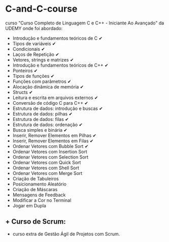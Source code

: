 # C-and-C-course
curso "Curso Completo de Linguagem C e C++ - Iniciante Ao Avançado" da UDEMY onde foi abordado:
- Introdução e fundamentos teóricos de C &#10004; 
- Tipos de variáveis &#10004;
- Condicionais &#10004;
- Laços de Repetição &#10004;
- Vetores, strings e matrizes &#10004;
- Introdução e fundamentos teóricos de C++ &#10004;
- Ponteiros &#10004;
- Tipos de funções &#10004;
- Funções com parâmetros &#10004;
- Alocação dinâmica de memória &#10004;
- Structs &#10004;
- Leitura e escrita em arquivos externos &#10004;
- Conversão de código C para C++ &#10004;
- Estrutura de dados: introdução e buscas &#10004;
- Estrutura de dados: pilhas &#10004;
- Estrutura de dados: filas &#10004;
- Estrutura de dados: ordenação &#10004;
- Busca simples e binária &#10004;
- Inserir, Remover Elementos em Pilhas &#10004;
- Inserir, Remover Elementos em Filas &#10004;
- Ordenar Vetores com Bubble Sort &#10004;
- Ordenar Vetores com Insertion Sort
- Ordenar Vetores com Selection Sort
- Ordenar Vetores com Quick Sort
- Ordenar Vetores com Shell Sort
- Ordenar Vetores com Merge Sort
- Criação de Tabuleiros
- Posicionamento Aleatório
- Criação de Máscaras
- Mensagens de Feedback
- Modificar a Cor no Terminal
- Jogar em Dupla
## + Curso de Scrum:
- curso extra de Gestão Ágil de Projetos com Scrum.

